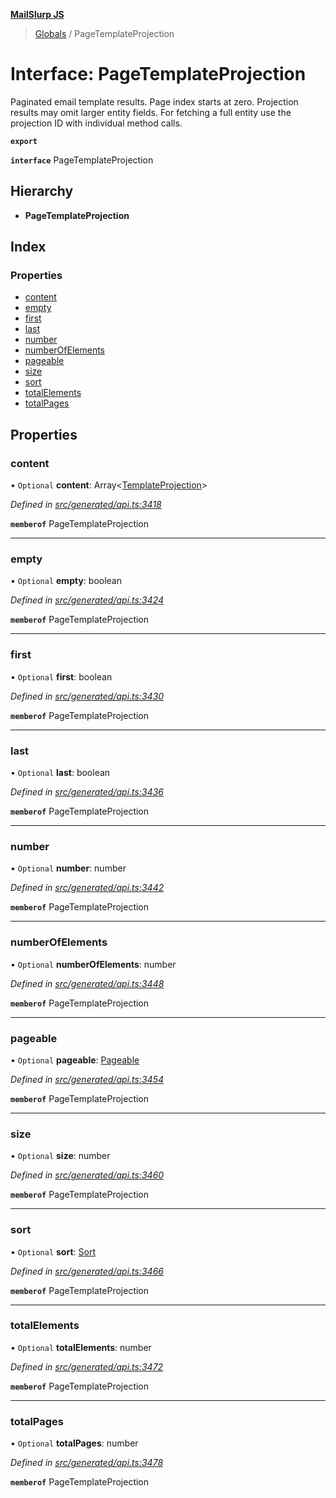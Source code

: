 **[MailSlurp JS](../README.md)**

> [Globals](../README.md) / PageTemplateProjection

# Interface: PageTemplateProjection

Paginated email template results. Page index starts at zero. Projection results may omit larger entity fields. For fetching a full entity use the projection ID with individual method calls.

**`export`** 

**`interface`** PageTemplateProjection

## Hierarchy

* **PageTemplateProjection**

## Index

### Properties

* [content](pagetemplateprojection.md#content)
* [empty](pagetemplateprojection.md#empty)
* [first](pagetemplateprojection.md#first)
* [last](pagetemplateprojection.md#last)
* [number](pagetemplateprojection.md#number)
* [numberOfElements](pagetemplateprojection.md#numberofelements)
* [pageable](pagetemplateprojection.md#pageable)
* [size](pagetemplateprojection.md#size)
* [sort](pagetemplateprojection.md#sort)
* [totalElements](pagetemplateprojection.md#totalelements)
* [totalPages](pagetemplateprojection.md#totalpages)

## Properties

### content

• `Optional` **content**: Array\<[TemplateProjection](templateprojection.md)>

*Defined in [src/generated/api.ts:3418](https://github.com/mailslurp/mailslurp-client/blob/a36d929/src/generated/api.ts#L3418)*

**`memberof`** PageTemplateProjection

___

### empty

• `Optional` **empty**: boolean

*Defined in [src/generated/api.ts:3424](https://github.com/mailslurp/mailslurp-client/blob/a36d929/src/generated/api.ts#L3424)*

**`memberof`** PageTemplateProjection

___

### first

• `Optional` **first**: boolean

*Defined in [src/generated/api.ts:3430](https://github.com/mailslurp/mailslurp-client/blob/a36d929/src/generated/api.ts#L3430)*

**`memberof`** PageTemplateProjection

___

### last

• `Optional` **last**: boolean

*Defined in [src/generated/api.ts:3436](https://github.com/mailslurp/mailslurp-client/blob/a36d929/src/generated/api.ts#L3436)*

**`memberof`** PageTemplateProjection

___

### number

• `Optional` **number**: number

*Defined in [src/generated/api.ts:3442](https://github.com/mailslurp/mailslurp-client/blob/a36d929/src/generated/api.ts#L3442)*

**`memberof`** PageTemplateProjection

___

### numberOfElements

• `Optional` **numberOfElements**: number

*Defined in [src/generated/api.ts:3448](https://github.com/mailslurp/mailslurp-client/blob/a36d929/src/generated/api.ts#L3448)*

**`memberof`** PageTemplateProjection

___

### pageable

• `Optional` **pageable**: [Pageable](pageable.md)

*Defined in [src/generated/api.ts:3454](https://github.com/mailslurp/mailslurp-client/blob/a36d929/src/generated/api.ts#L3454)*

**`memberof`** PageTemplateProjection

___

### size

• `Optional` **size**: number

*Defined in [src/generated/api.ts:3460](https://github.com/mailslurp/mailslurp-client/blob/a36d929/src/generated/api.ts#L3460)*

**`memberof`** PageTemplateProjection

___

### sort

• `Optional` **sort**: [Sort](sort.md)

*Defined in [src/generated/api.ts:3466](https://github.com/mailslurp/mailslurp-client/blob/a36d929/src/generated/api.ts#L3466)*

**`memberof`** PageTemplateProjection

___

### totalElements

• `Optional` **totalElements**: number

*Defined in [src/generated/api.ts:3472](https://github.com/mailslurp/mailslurp-client/blob/a36d929/src/generated/api.ts#L3472)*

**`memberof`** PageTemplateProjection

___

### totalPages

• `Optional` **totalPages**: number

*Defined in [src/generated/api.ts:3478](https://github.com/mailslurp/mailslurp-client/blob/a36d929/src/generated/api.ts#L3478)*

**`memberof`** PageTemplateProjection
